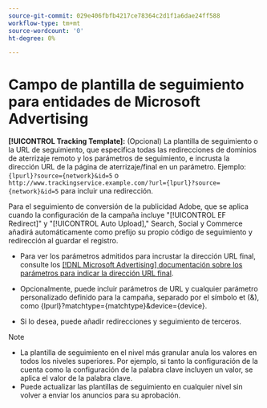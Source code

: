 ```yaml
---
source-git-commit: 029e406fbfb4217ce78364c2d1f1a6dae24ff588
workflow-type: tm+mt
source-wordcount: '0'
ht-degree: 0%

---
```

# Campo de plantilla de seguimiento para entidades de Microsoft Advertising

<!-- Search CRUD and bulk edit of Microsoft entity settings -->

**[!UICONTROL Tracking Template]:** (Opcional) La plantilla de seguimiento o la URL de seguimiento, que especifica todas las redirecciones de dominios de aterrizaje remoto y los parámetros de seguimiento, e incrusta la dirección URL de la página de aterrizaje/final en un parámetro. Ejemplo: `{lpurl}?source={network}&id=5` o `http://www.trackingservice.example.com/?url={lpurl}?source={network}&id=5` para incluir una redirección.

Para el seguimiento de conversión de la publicidad Adobe, que se aplica cuando la configuración de la campaña incluye &quot;[!UICONTROL EF Redirect]&quot; y &quot;[!UICONTROL Auto Upload],&quot; Search, Social y Commerce añadirá automáticamente como prefijo su propio código de seguimiento y redirección al guardar el registro.

* Para ver los parámetros admitidos para incrustar la dirección URL final, consulte los [[!DNL Microsoft Advertising] documentación sobre los parámetros para indicar la dirección URL final](https://help.ads.microsoft.com/#apex/3/en/56799).

* Opcionalmente, puede incluir parámetros de URL y cualquier parámetro personalizado definido para la campaña, separado por el símbolo et (&amp;), como {lpurl}?matchtype={matchtype}&amp;device={device}.

* Si lo desea, puede añadir redirecciones y seguimiento de terceros.

<!-- Some entities may need additional/different notes. Try to keep this applicable to all MS entities. -->

>[!NOTE]
>
>* La plantilla de seguimiento en el nivel más granular anula los valores en todos los niveles superiores. Por ejemplo, si tanto la configuración de la cuenta como la configuración de la palabra clave incluyen un valor, se aplica el valor de la palabra clave.
>* Puede actualizar las plantillas de seguimiento en cualquier nivel sin volver a enviar los anuncios para su aprobación.

